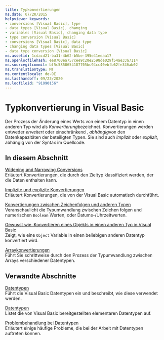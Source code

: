 ```yaml
---
title: Typkonvertierungen
ms.date: 07/20/2015
helpviewer_keywords:
- conversions [Visual Basic], type
- data types [Visual Basic], changing
- variables [Visual Basic], changing data type
- type conversion [Visual Basic]
- conversions [Visual Basic], data type
- changing data types [Visual Basic]
- data type conversion [Visual Basic]
ms.assetid: 1cdacd21-ba31-4b62-b5be-395e41eeaa17
ms.openlocfilehash: ee8700ea757cee9c20e2598de029f54ae33a7114
ms.sourcegitcommit: bf5c5850654187705bc94cc40ebfb62fe346ab02
ms.translationtype: MT
ms.contentlocale: de-DE
ms.lasthandoff: 09/23/2020
ms.locfileid: "91090156"
---
```

# <a name="type-conversions-in-visual-basic"></a>Typkonvertierung in Visual Basic

Der Prozess der Änderung eines Werts von einem Datentyp in einen anderen Typ wird als *Konvertierung*bezeichnet. Konvertierungen werden entweder *erweitert* oder einschränkend *, abhängig*von den Datenkapazitäten der beteiligten Typen. Sie sind auch *implizit* oder *explizit*, abhängig von der Syntax im Quellcode.  
  
## <a name="in-this-section"></a>In diesem Abschnitt  

 [Widening and Narrowing Conversions](widening-and-narrowing-conversions.md)  
 Erläutert Konvertierungen, die durch den Zieltyp klassifiziert werden, der die Daten enthalten kann.  
  
 [Implizite und explizite Konvertierungen](implicit-and-explicit-conversions.md)  
 Erläutert Konvertierungen, die von der Visual Basic automatisch durchführt.  
  
 [Konvertierungen zwischen Zeichenfolgen und anderen Typen](conversions-between-strings-and-other-types.md)  
 Veranschaulicht die Typumwandlung zwischen Zeichen folgen und numerischen `Boolean` Werten, oder Datums-/Uhrzeitwerten.  
  
 [Gewusst wie: Konvertieren eines Objekts in einen anderen Typ in Visual Basic](how-to-convert-an-object-to-another-type.md)  
 Zeigt, wie eine `Object` Variable in einen beliebigen anderen Datentyp konvertiert wird.  
  
 [Arraykonvertierungen](array-conversions.md)  
 Führt Sie schrittweise durch den Prozess der Typumwandlung zwischen Arrays verschiedener Datentypen.  
  
## <a name="related-sections"></a>Verwandte Abschnitte  

 [Datentypen](index.md)  
 Führt die Visual Basic Datentypen ein und beschreibt, wie diese verwendet werden.  
  
 [Datentypen](../../../language-reference/data-types/index.md)  
 Listet die von Visual Basic bereitgestellten elementaren Datentypen auf.  
  
 [Problembehandlung bei Datentypen](troubleshooting-data-types.md)  
 Erläutert einige häufige Probleme, die bei der Arbeit mit Datentypen auftreten können.
